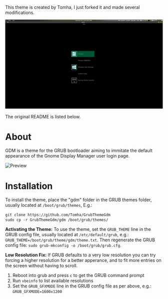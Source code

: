 This theme is created by Tomha, I just forked it and made several modifications.

![NewPreview](Screenshot_20191005_085341.jpg)

The original README is listed below.

# About

GDM is a theme for the GRUB bootloader aiming to immitate the default appearance of the Gnome Display Manager user login page.

![Preview](preview/Preview.png)

# Installation
To install the theme, place the "gdm" folder in the GRUB themes folder, usually located at `/boot/grub/themes`, E.g.:

    git clone https://github.com/Tomha/GrubThemeGdm
    sudo cp -r GrubThemeGdm/gdm /boot/grub/themes/

**Activating the Theme:**
To use the theme, set the `GRUB_THEME` line in the GRUB config file, 
usually located at `/etc/default/grub`, e.g.: 
`GRUB_THEME=/boot/grub/theme/gdm/theme.txt`. Then regenerate the GRUB 
config file: `sudo grub-mkconfig -o /boot/grub/grub.cfg`.

**Low Resolution Fix:**
If GRUB defaults to a very low resolution you can try forcing a higher resolution for a better apperance, and to fit more entries on the screen without having to scroll.
1. Reboot into grub and press `c` to get the GRUB command prompt
2. Run `vbeinfo` to list available resolutions
3. Set the `GRUB_GFXMODE` line in the GRUB config file as per above, e.g.: `GRUB_GFXMODE=1600x1200`
